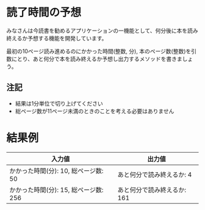# 読了時間の予想

みなさんは今読書を勧めるアプリケーションの一機能として、何分後に本を読み終えるか予想する機能を開発しています。

最初の10ページ読み進めるのにかかった時間(整数, 分), 本のページ数(整数)を引数にとり、あと何分で本を読み終えるか予想し出力するメソッドを書きましょう。

## 注記

- 結果は1分単位で切り上げてください
- 総ページ数が11ページ未満のときのことを考える必要はありません

# 結果例

|入力値|出力値|
|---|---|
|かかった時間(分): 10, 総ページ数: 50|あと何分で読み終えるか: 4|
|かかった時間(分): 15, 総ページ数: 256|あと何分で読み終えるか: 161|
